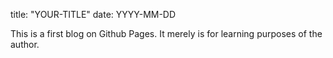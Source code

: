 title: "YOUR-TITLE"
date: YYYY-MM-DD

This is a first blog on Github Pages. It merely is for learning purposes of the author.
